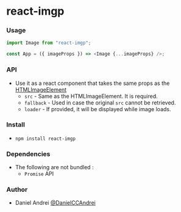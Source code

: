 # react-imgp

### Usage

```js
import Image from "react-imgp";

const App = ({ imageProps }) => <Image {...imageProps} />;
```

### API

- Use it as a react component that takes the same props as the [HTMLImageElement](https://developer.mozilla.org/en-US/docs/Web/API/HTMLImageElement)
  - `src` - Same as the HTMLImageElement. It is required.
  - `fallback` - Used in case the original `src` cannot be retrieved.
  - `loader` - If provided, it will be displayed while image loads.

### Install

- `npm install react-imgp`

### Dependencies

- The following are not bundled :
  - `Promise` API

### Author

- Daniel Andrei [@DanielCCAndrei](https://twitter.com/DanielCCAndrei)
